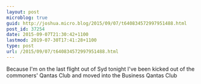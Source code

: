 ```yaml
---
layout: post
microblog: true
guid: http://joshua.micro.blog/2015/09/07/t640834572997951488.html
post_id: 37254
date: 2015-09-07T21:30:42+1100
lastmod: 2019-07-30T17:41:28+1100
type: post
url: /2015/09/07/t640834572997951488.html
---
```

Because I'm on the last flight out of Syd tonight I've been kicked out of the commoners' Qantas Club and moved into the Business Qantas Club
